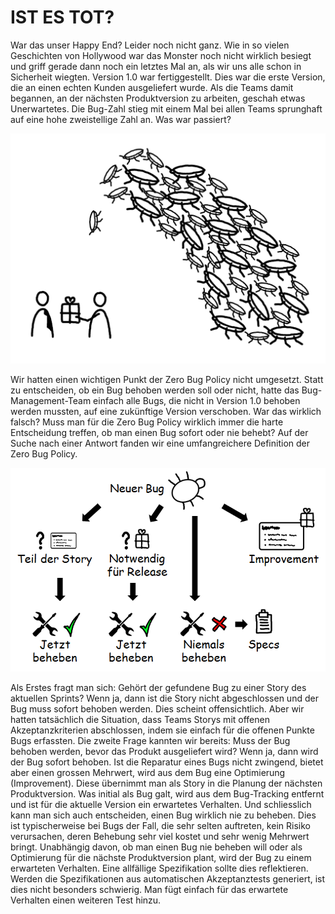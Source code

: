 ﻿# IST ES TOT?
War das unser Happy End? Leider noch nicht ganz.  Wie in so vielen Geschichten von Hollywood war das  Monster noch nicht wirklich besiegt und griff gerade  dann noch ein letztes Mal an, als wir uns alle schon  in Sicherheit wiegten.
Version 1.0 war fertiggestellt. Dies war die erste  Version, die an einen echten Kunden ausgeliefert  wurde. Als die Teams damit begannen, an der  nächsten Produktversion zu arbeiten, geschah etwas  Unerwartetes. Die Bug-Zahl stieg mit einem Mal bei  allen Teams sprunghaft auf eine hohe zweistellige  Zahl an. Was war passiert?

![ ](images/Image17.jpg)

Wir hatten einen wichtigen Punkt der Zero Bug Policy nicht umgesetzt. Statt zu entscheiden, ob ein Bug  behoben werden soll oder nicht, hatte das Bug-Management-Team einfach alle Bugs, die nicht in Version 1.0  behoben werden mussten, auf eine zukünftige Version verschoben.
War das wirklich falsch? Muss man  für die Zero Bug Policy wirklich  immer die harte Entscheidung  treffen, ob man einen Bug sofort  oder nie behebt? Auf der Suche  nach einer Antwort fanden wir  eine umfangreichere Definition der  Zero Bug Policy.

![ ](images/Image18.png)

Als Erstes fragt man sich: Gehört der gefundene Bug zu einer Story des aktuellen Sprints? Wenn ja, dann ist  die Story nicht abgeschlossen und der Bug muss sofort behoben werden. Dies scheint offensichtlich. Aber  wir hatten tatsächlich die Situation, dass Teams Storys mit offenen Akzeptanzkriterien abschlossen, indem  sie einfach für die offenen Punkte Bugs erfassten.
Die zweite Frage kannten wir bereits: Muss der Bug behoben werden, bevor das Produkt ausgeliefert wird?  Wenn ja, dann wird der Bug sofort behoben.
Ist die Reparatur eines Bugs nicht zwingend, bietet aber einen grossen Mehrwert, wird aus dem Bug eine  Optimierung (Improvement). Diese übernimmt man als Story in die Planung der nächsten Produktversion.  Was initial als Bug galt, wird aus dem Bug-Tracking entfernt und ist für die aktuelle Version ein erwartetes  Verhalten.
Und schliesslich kann man sich auch entscheiden, einen Bug wirklich nie zu beheben. Dies ist typischerweise  bei Bugs der Fall, die sehr selten auftreten, kein Risiko verursachen, deren Behebung sehr viel kostet und sehr  wenig Mehrwert bringt.
Unabhängig davon, ob man einen Bug nie beheben will oder als Optimierung für die nächste Produktversion  plant, wird der Bug zu einem erwarteten Verhalten. Eine allfällige Spezifikation sollte dies reflektieren.  Werden die Spezifikationen aus automatischen Akzeptanztests generiert, ist dies nicht besonders schwierig.  Man fügt einfach für das erwartete Verhalten einen weiteren Test hinzu.